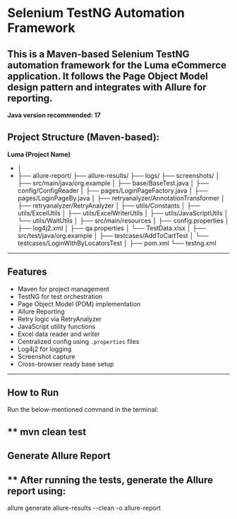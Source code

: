 # Selenium TestNG Automation Framework

This is a Maven-based Selenium TestNG automation framework for the Luma eCommerce application. It follows the Page Object Model design pattern and integrates with Allure for reporting.
---

**Java version recommended: 17**

## Project Structure (Maven-based):  
**Luma (Project Name)**
- │
- ├── allure-report/
├── allure-results/
├── logs/
├── screenshots/
│
├── src/main/java/org.example
│ ├── base/BaseTest.java
│ ├── config/ConfigReader
│ ├── pages/LoginPageFactory.java
│ ├── pages/LoginPageBy.java
│ ├── retryanalyzer/AnnotationTransformer
│ ├── retryanalyzer/RetryAnalyzer
│ ├── utils/Constants
│ ├── utils/ExcelUtils
│ ├── utils/ExcelWriterUtils
│ ├── utils/JavaScriptUtils
│ └── utils/WaitUtils
│
├── src/main/resources
│ ├── config.properties
│ ├── log4j2.xml
│ ├── qa.properties
│ └── TestData.xlsx
│
├── src/test/java/org.example
│ ├── testcases/AddToCartTest
│ └── testcases/LoginWithByLocatorsTest
│
├── pom.xml
└── testng.xml

---

## Features

- Maven for project management
- TestNG for test orchestration
- Page Object Model (POM) implementation
- Allure Reporting
- Retry logic via RetryAnalyzer
- JavaScript utility functions
- Excel data reader and writer
- Centralized config using `.properties` files
- Log4j2 for logging
- Screenshot capture
- Cross-browser ready base setup

---

## How to Run
Run the below-mentioned command in the terminal:

** mvn clean test
---

## Generate Allure Report
 ** After running the tests, generate the Allure report using:
 ---
 allure generate allure-results --clean -o allure-report
